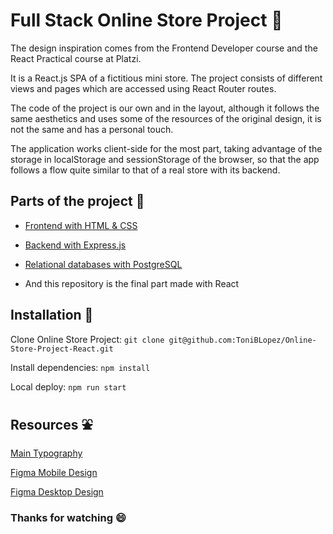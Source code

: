 # Full Stack Online Store Project :convenience_store:
The design inspiration comes from the Frontend Developer course and the React Practical course at Platzi.

It is a React.js SPA of a fictitious mini store. The project consists of different views and pages which are accessed using React Router routes.

The code of the project is our own and in the layout, although it follows the same aesthetics and uses some of the resources of the original design, it is not the same and has a personal touch.

The application works client-side for the most part, taking advantage of the storage in localStorage and sessionStorage of the browser, so that the app follows a flow quite similar to that of a real store with its backend.

## Parts of the project 🧩
- [Frontend with HTML & CSS](https://github.com/ToniBLopez/Online-Store-Project-Frontend "GitHub Link")

- [Backend with Express.js](https://github.com/ToniBLopez/Online-Store-Project-Express.js "GitHub Link")


- [Relational databases with PostgreSQL](https://github.com/ToniBLopez/Online-Store-Project-postgreSQL "GitHub Link")

- And this repository is the final part made with React

## Installation :electric_plug:
Clone Online Store Project:
``
git clone git@github.com:ToniBLopez/Online-Store-Project-React.git
 ``

Install dependencies:
``
npm install
``

Local deploy:
``
npm run start
``

## Resources :fountain:
[Main Typography](http://google-webfonts-helper.herokuapp.com/fonts/quicksand?subsets=latin "Quicksand")

[Figma Mobile Design](https://www.figma.com/proto/bcEVujIzJj5PNIWwF9pP2w/Platzi_YardSale?node-id=0%3A719&amp%3Bscaling=scale-down&amp%3Bpage-id=0%3A1&amp%3Bstarting-point-node-id=0%3A719)

[Figma Desktop Design](https://www.figma.com/proto/bcEVujIzJj5PNIWwF9pP2w/Platzi_YardSale?node-id=5%3A2808[%E2%80%A6]ing=scale-down&amp;page-id=0%3A998&amp;starting-point-node-id=5%3A2808)

### Thanks for watching :smile: